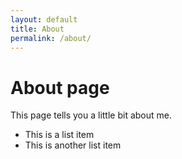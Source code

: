 ```yaml
---
layout: default
title: About
permalink: /about/
---
```

# About page

This page tells you a little bit about me.

* This is a list item
* This is another list item
